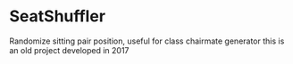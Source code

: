 # SeatShuffler
 Randomize sitting pair position, useful for class chairmate generator
 this is an old project developed in 2017
